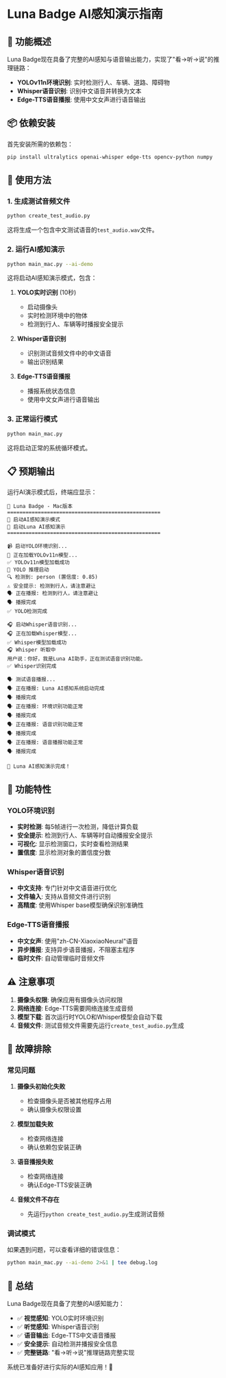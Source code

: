 # Luna Badge AI感知演示指南

## 🎯 功能概述

Luna Badge现在具备了完整的AI感知与语音输出能力，实现了"看→听→说"的推理链路：

- **YOLOv11n环境识别**: 实时检测行人、车辆、道路、障碍物
- **Whisper语音识别**: 识别中文语音并转换为文本
- **Edge-TTS语音播报**: 使用中文女声进行语音输出

## 📦 依赖安装

首先安装所需的依赖包：

```bash
pip install ultralytics openai-whisper edge-tts opencv-python numpy
```

## 🚀 使用方法

### 1. 生成测试音频文件

```bash
python create_test_audio.py
```

这将生成一个包含中文测试语音的`test_audio.wav`文件。

### 2. 运行AI感知演示

```bash
python main_mac.py --ai-demo
```

这将启动AI感知演示模式，包含：

1. **YOLO实时识别** (10秒)
   - 启动摄像头
   - 实时检测环境中的物体
   - 检测到行人、车辆等时播报安全提示

2. **Whisper语音识别**
   - 识别测试音频文件中的中文语音
   - 输出识别结果

3. **Edge-TTS语音播报**
   - 播报系统状态信息
   - 使用中文女声进行语音输出

### 3. 正常运行模式

```bash
python main_mac.py
```

这将启动正常的系统循环模式。

## 📋 预期输出

运行AI演示模式后，终端应显示：

```
🌟 Luna Badge - Mac版本
==================================================
🚀 启动AI感知演示模式
🌟 启动Luna AI感知演示
==================================================

📹 启动YOLO环境识别...
🚀 正在加载YOLOv11n模型...
✅ YOLOv11n模型加载成功
🚀 YOLO 推理启动
🔍 检测到: person (置信度: 0.85)
⚠️ 安全提示: 检测到行人，请注意避让
🗣️ 正在播报: 检测到行人，请注意避让
🗣️ 播报完成
✅ YOLO检测完成

🎧 启动Whisper语音识别...
🎧 正在加载Whisper模型...
✅ Whisper模型加载成功
🎧 Whisper 听取中
用户说：你好，我是Luna AI助手，正在测试语音识别功能。
✅ Whisper识别完成

🗣️ 测试语音播报...
🗣️ 正在播报: Luna AI感知系统启动完成
🗣️ 播报完成
🗣️ 正在播报: 环境识别功能正常
🗣️ 播报完成
🗣️ 正在播报: 语音识别功能正常
🗣️ 播报完成
🗣️ 正在播报: 语音播报功能正常
🗣️ 播报完成

🎉 Luna AI感知演示完成！
```

## 🔧 功能特性

### YOLO环境识别
- **实时检测**: 每5帧进行一次检测，降低计算负载
- **安全提示**: 检测到行人、车辆等时自动播报安全提示
- **可视化**: 显示检测窗口，实时查看检测结果
- **置信度**: 显示检测对象的置信度分数

### Whisper语音识别
- **中文支持**: 专门针对中文语音进行优化
- **文件输入**: 支持从音频文件进行识别
- **高精度**: 使用Whisper base模型确保识别准确性

### Edge-TTS语音播报
- **中文女声**: 使用"zh-CN-XiaoxiaoNeural"语音
- **异步播报**: 支持异步语音播报，不阻塞主程序
- **临时文件**: 自动管理临时音频文件

## ⚠️ 注意事项

1. **摄像头权限**: 确保应用有摄像头访问权限
2. **网络连接**: Edge-TTS需要网络连接生成音频
3. **模型下载**: 首次运行时YOLO和Whisper模型会自动下载
4. **音频文件**: 测试音频文件需要先运行`create_test_audio.py`生成

## 🐛 故障排除

### 常见问题

1. **摄像头初始化失败**
   - 检查摄像头是否被其他程序占用
   - 确认摄像头权限设置

2. **模型加载失败**
   - 检查网络连接
   - 确认依赖包安装正确

3. **语音播报失败**
   - 检查网络连接
   - 确认Edge-TTS安装正确

4. **音频文件不存在**
   - 先运行`python create_test_audio.py`生成测试音频

### 调试模式

如果遇到问题，可以查看详细的错误信息：

```bash
python main_mac.py --ai-demo 2>&1 | tee debug.log
```

## 🎉 总结

Luna Badge现在具备了完整的AI感知能力：

- ✅ **视觉感知**: YOLO实时环境识别
- ✅ **听觉感知**: Whisper语音识别
- ✅ **语音输出**: Edge-TTS中文语音播报
- ✅ **安全提示**: 自动检测并播报安全信息
- ✅ **完整链路**: "看→听→说"推理链路完整实现

系统已准备好进行实际的AI感知应用！🚀
